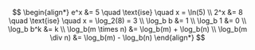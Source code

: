 $$
\begin{align*}
e^x   &= 5 \quad \text{ise} \quad x = \ln(5) \\
2^x   &= 8 \quad \text{ise} \quad x = \log_2(8) = 3 \\
\log_b b    &= 1 \\
\log_b 1    &= 0 \\
\log_b b^k  &= k \\
\log_b(m \times n) &= \log_b(m) + \log_b(n) \\
\log_b(m \div n)   &= \log_b(m) - \log_b(n)
\end{align*}
$$
